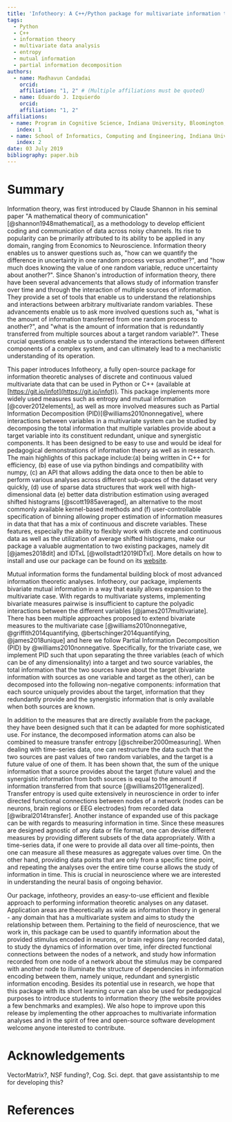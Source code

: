 ```yaml
---
title: 'Infotheory: A C++/Python package for multivariate information theoretic analysis'
tags:
  - Python
  - C++
  - information theory
  - multivariate data analysis
  - entropy
  - mutual information
  - partial information decomposition
authors:
  - name: Madhavun Candadai
    orcid:
    affiliation: "1, 2" # (Multiple affiliations must be quoted)
  - name: Eduardo J. Izquierdo
    orcid:
    affiliation: "1, 2"
affiliations:
 - name: Program in Cognitive Science, Indiana University, Bloomington, IN, U.S.A.
   index: 1
 - name: School of Informatics, Computing and Engineering, Indiana University, Bloomington, IN, U.S.A.
   index: 2
date: 03 July 2019
bibliography: paper.bib
---
```


# Summary

Information theory, was first introduced by Claude Shannon in his seminal paper "A mathematical theory of communication"[@shannon1948mathematical], as a methodology to develop efficient coding and communication of data across noisy channels. Its rise to popularity can be primarily attributed to its ability to be applied in any domain, ranging from Economics to Neuroscience. Information theory enables us to answer questions such as, "how can we quantify the difference in uncertainty in one random process versus another?", and "how much does knowing the value of one random variable, reduce uncertainty about another?". Since Shanon's introduction of information theory, there have been several advancements that allows study of information transfer over time and through the interaction of multiple sources of information. They provide a set of tools that enable us to understand the relationships and interactions between arbitrary multivariate random variables.
These advancements enable us to ask more involved questions such as, "what is the amount of information transferred from one random process to another?", and "what is the amount of information that is redundantly transferred from multiple sources about a target random variable?". These crucial questions enable us to understand the interactions between different components of a complex system, and can ultimately lead to a mechanistic understanding of its operation.

This paper introduces Infotheory, a fully open-source package for information theoretic analyses of discrete and continuous valued multivariate data that can be used in Python or C++ (available at [https://git.io/infot](https://git.io/infot)). This package implements more widely used measures such as entropy and mutual information [@cover2012elements], as well as more involved measures such as Partial Information Decomposition (PID)[@williams2010nonnegative], where interactions between variables in a multivariate system can be studied by decomposing the total information that multiple variables provide about a target variable into its constituent redundant, unique and synergistic components. It has been designed to be easy to use and would be ideal for pedagogical demonstrations of information theory as well as in research. The main highlights of this package include:(a) being written in C++ for efficiency, (b) ease of use via python bindings and compatibility with numpy, (c) an API that allows adding the data once to then be able to perform various analyses across different sub-spaces of the dataset very quickly, (d) use of sparse data structures that work well with high-dimensional data (e) better data distribution estimation using averaged shifted histograms [@scott1985averaged], an alternative to the most commonly available kernel-based methods and (f) user-controllable specification of binning allowing proper estimation of information measures in data that that has a mix of continuous and discrete variables. These features, especially the ability to flexibly work with discrete and continuous data as well as the utilization of average shifted histograms, make our package a valuable augmentation to two existing packages, namely dit [@james2018dit] and IDTxL [@wollstadt12019IDTxl]. More details on how to install and use our package can be found on its [website](http://mcandadai.com/infotheory/).

Mutual information forms the fundamental building block of most advanced information theoretic analyses. Infotheory, our package, implements bivariate mutual information in a way that easily allows expansion to the multivariate case. With regards to multivariate systems, implementing bivariate measures pairwise is insufficient to capture the polyadic interactions between the different variables [@james2017multivariate]. There has been multiple approaches proposed to extend bivariate measures to the multivariate case [@williams2010nonnegative, @griffith2014quantifying, @bertschinger2014quantifying, @james2018unique] and here we follow Partial Information Decomposition (PID) by @williams2010nonnegative. Specifically, for the trivariate case, we implement PID such that upon separating the three variables (each of which can be of any dimensionality) into a target and two source variables, the total information that the two sources have about the target (bivariate information with sources as one variable and target as the other), can be decomposed into the following non-negative components: information that each source uniquely provides about the target, information that they redundantly provide and the synergistic information that is only available when both sources are known.

In addition to the measures that are directly available from the package, they have been designed such that it can be adapted for more sophisticated use. For instance, the decomposed information atoms can also be combined to measure transfer entropy [@schreiber2000measuring]. When dealing with time-series data, one can restructure the data such that the two sources are past values of two random variables, and the target is a future value of one of them. It has been shown that, the sum of the unique information that a source provides about the target (future value) and the synergistic information from both sources is equal to the amount if information transferred from that source [@williams2011generalized]. Transfer entropy is used quite extensively in neuroscience in order to infer directed functional connections between nodes of a network (nodes can be neurons, brain regions or EEG electrodes) from recorded data [@wibral2014transfer]. Another instance of expanded use of this package can be with regards to measuring information in time. Since these measures are designed agnostic of any data or file format, one can devise different measures by providing different subsets of the data appropriately. With a time-series data, if one were to provide all data over all time-points, then one can measure all these measures as aggregate values over time. On the other hand, providing data points that are only from a specific time point, and repeating the analyses over the entire time course allows the study of information in time. This is crucial in neuroscience where we are interested in understanding the neural basis of ongoing behavior.

Our package, infotheory, provides an easy-to-use efficient and flexible approach to performing information theoretic analyses on any dataset. Application areas are theoretically as wide as information theory in general - any domain that has a multivariate system and aims to study the relationship between them. Pertaining to the field of neuroscience, that we work in, this package can be used to quantify information about the provided stimulus encoded in neurons, or brain regions (any recorded data), to study the dynamics of information over time, infer directed functional connections between the nodes of a network, and study how information recorded from one node of a network about the stimulus may be compared with another node to illuminate the structure of dependencies in information encoding between them, namely unique, redundant and synergistic information encoding. Besides its potential use in research, we hope that this package with its short learning curve can also be used for pedagogical purposes to introduce students to information theory (the website provides a few benchmarks and examples). We also hope to improve upon this release by implementing the other approaches to multivariate information analyses and in the spirit of free and open-source software development welcome anyone interested to contribute.

# Acknowledgements

VectorMatrix?, NSF funding?, Cog. Sci. dept. that gave assistantship to me for developing this?

# References
